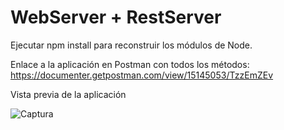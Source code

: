 # WebServer + RestServer

Ejecutar npm install para reconstruir los módulos de Node.

Enlace a la aplicación en Postman con todos los métodos:
https://documenter.getpostman.com/view/15145053/TzzEmZEv

Vista previa de la aplicación

![Captura](https://user-images.githubusercontent.com/55484655/131574911-adc6e433-e51a-4d48-b996-3611c64985ee.PNG)

